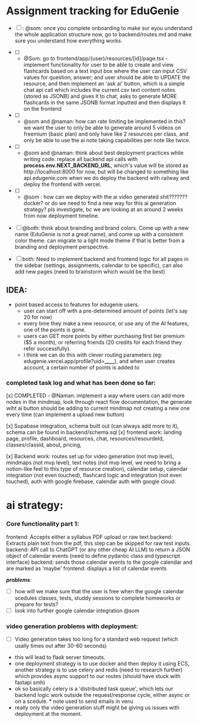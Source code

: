 # Assignment tracking for EduGenie

- [ ] : @som: once you complete onboarding to make sur eyou understand the whole application structure now, go to backend/routes.md and make sure you understand how everything works.

- [ ] - @Som: go to frontend/app/(user)/resources/[id]/page.tsx - implement functionality for user to be able to create and view flashcards based on a text input box where the user can input CSV values for question, answer; and user should be able to UPDATE the resource, and then implement an 'ask ai' button, which is a simple chat api call which includes the current csv text content notes (stored as JSONB) and gives it to chat, asks to generate MORE flashcards in the same JSONB format inputted and then displays it on the frontend

- [ ] - @som and @naman: how can rate limiting be implemented in this? we want the user to only be able to generate around 5 videos on freemium (basic plan) and only have like 2 resources per class, and only be able to use the ai note taking capabilities per note like twice.

- [ ] - @som and @naman: think about best deployment practices while writing code. replace all backend api calls with **process.env.NEXT_BACKEND_URL**, which's value will be stored as http://localhost:8000 for now, but will be changed to something like api.edugenie.com when we do deploy the backend with railway and deploy the frontend with vercel.

- [ ] - @som : how can we deploy with the ai video generated shit??????? docker? or do we need to find a new way for this ai generation strategy? pls investigate, bc we are looking at an around 2 weeks from now deployment timeline.

- [ ] @both: think about brainding and brand colors. Come up with a new name (EduGenie is not a great name), and come up with a consistent color theme. can migrate to a light mode theme if that is better from a branding and deployment perspective.

- [ ] both: Need to implement backend and frontend logic for all pages in the sidebar (settings, assignments, calendar to be specific), can also add new pages (need to brainstorm which would be the best)

## **IDEA**:

- point based access to features for edugenie users.
  - user can start off with a pre-determined amount of points (let's say 20 for now)
  - every time they make a new resource, or use any of the AI features, one of the points is gone.
  - users can GET more points by either purchasing first tier premium ($5 a month), or referring friends (20 credits for each friend they refer successfully).
  - i think we can do this with clever routing parameters (eg: edugenie.vercel.app/profile?uid=**\_\_\_\_**), and when user creates account, a certain number of points is added to

### completed task log and what has been done so far:

[x] COMPLETED - @Naman: implement a way where users can add more nodes in the mindmap, look through react flow documentation, the generate wiht ai button should be adding to current mindmap not creating a new one every time (can implement a upload new button)

[x] Supabase integration, schema built out (can always add more to it), schema can be found in backend/schema.sql
[x] frontend work: landing page, profile, dashboard, resources, chat, resources/resourdeId, classes/classid, about, pricing,

[x] Backend work: routes set up for video generation (not mvp level), mindmaps (not mvp level), text notes (not mvp level, we need to bring a notion-like feel to this type of resource creation), calendar setup, calendar integration (not even touched), flashcard logic and integration (not even touched), auth with google firebase, calendar auth with google cloud.

# ai strategy:

### Core functionality part 1:

frontend: Accepts either a syllabus PDF upload or raw text
backend: Extracts plain text from the pdf, this step can be skipped for raw test inputs.
backend: API call to ChatGPT (or any other cheap AI LLM) to return a JSON object of calendar events (need to define pydantic class and typescript interface)
backend: sends those calendar events to the google calendar and are marked as 'maybe'
frontend: displays a list of calendar events

**_problems_**:

- [ ] how will we make sure that the user is free when the google calendar scedules classes, tests, studdy sessions to complete homeworks or prepare for tests?
- [ ] look into further google calendar integration @som

### video generation problems with deployment:

- [ ] Video generation takes too long for a standard web request (which usally times out after 30-60 seconds)
- this will lead to flask server timeouts.
- one deployment strategy is to use docker and then deploy it using ECS, another strategy is to use celery and redis (need to research further) which provides async support to our routes (should have stuck with fastapi smh)
- ok so basically celery is a 'distributed task queue', which lets our backend logic work outside the request/response cycle, either async or on a scedule. \* note used to send emails in venu
- really only the video generation stuff might be giving us issues with deployment at the moment.
